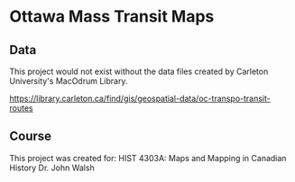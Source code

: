 # Ottawa Mass Transit Maps

## Data
This project would not exist without the data files created by Carleton University's MacOdrum Library.

https://library.carleton.ca/find/gis/geospatial-data/oc-transpo-transit-routes

## Course
This project was created for:
HIST 4303A:  Maps and Mapping in Canadian History
Dr. John Walsh